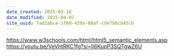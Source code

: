 ```yaml
---
date_created: 2025-03-18
date_modified: 2025-04-07
site_uuid: 7ad2abca-1f60-429a-80af-cde7b6cb45cb
---
```


https://www.w3schools.com/html/html5_semantic_elements.asp
https://youtu.be/VeVhtRKC1fg?si=lI6KupP3SQTgwZ6U